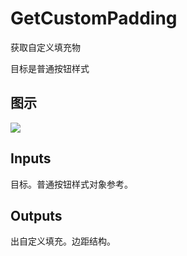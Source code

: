 # GetCustomPadding

获取自定义填充物

目标是普通按钮样式

## 图示

![]($-20221218-18210500.png)

## Inputs

目标。普通按钮样式对象参考。 

## Outputs

出自定义填充。边距结构。
